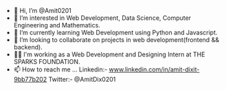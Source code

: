 - 👋 Hi, I’m @Amit0201
- 👀 I’m interested in Web Development, Data Science, Computer Engineering and Mathematics.
- 🌱 I’m currently learning Web Development using Python and Javascript.  
- 💞️ I’m looking to collaborate on projects in web development(frontend && backend).
- 👨‍💻 I'm working as a Web Development and Designing Intern at THE SPARKS FOUNDATION.
- 📫 How to reach me ... Linkedin:- www.linkedin.com/in/amit-dixit-9bb77b202 Twitter:- @AmitDix0201

<!---
Amit0201/Amit0201 is a ✨ special ✨ repository because its `README.md` (this file) appears on your GitHub profile.
You can click the Preview link to take a look at your changes.
--->
